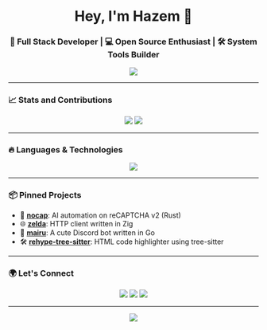 <h1 align="center">Hey, I'm Hazem 👋</h1>
<h3 align="center">🚀 Full Stack Developer | 💻 Open Source Enthusiast | 🛠️ System Tools Builder</h3>

<p align="center">
  <img src="https://readme-typing-svg.demolab.com/?lines=Crafting%20code%20with%20Rust%20%7C%20Zig%20%7C%20Go;Building%20tools%20and%20bots%20for%20fun!;Always%20learning%20new%20tech!" />
</p>

---

### 📈 Stats and Contributions
<p align="center">
  <img src="https://github-readme-stats.vercel.app/api?username=hazem257&show_icons=true&theme=radical&include_all_commits=true" />
  <img src="https://github-readme-streak-stats.herokuapp.com/?user=hazem257&theme=radical" />
</p>

---

### 🔥 Languages & Technologies
<p align="center">
  <img src="https://skillicons.dev/icons?i=rust,zig,go,ts,nodejs,linux,git,bash,discord,github,cpp,python" />
</p>

---

### 📦 Pinned Projects

- 🚀 [**nocap**](https://github.com/hazem257/nocap): AI automation on reCAPTCHA v2 (Rust)
- 🌐 [**zelda**](https://github.com/hazem257/zelda): HTTP client written in Zig
- 🤖 [**mairu**](https://github.com/hazem257/mairu): A cute Discord bot written in Go
- 🛠️ [**rehype-tree-sitter**](https://github.com/hazem257/rehype-tree-sitter): HTML code highlighter using tree-sitter

---

### 🌍 Let's Connect

<p align="center">
  <a href="https://twitter.com/yourusername"><img src="https://img.shields.io/badge/Twitter-blue?style=for-the-badge&logo=twitter" /></a>
  <a href="mailto:your.email@example.com"><img src="https://img.shields.io/badge/Email-D14836?style=for-the-badge&logo=gmail&logoColor=white" /></a>
  <a href="https://linkedin.com/in/yourlinkedin"><img src="https://img.shields.io/badge/LinkedIn-blue?style=for-the-badge&logo=linkedin" /></a>
</p>

---

<p align="center">
  <img src="https://github-profile-trophy.vercel.app/?username=hazem257&theme=radical&column=7" />
</p>
